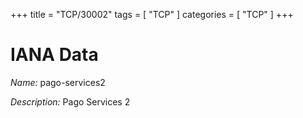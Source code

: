 +++
title = "TCP/30002"
tags = [ "TCP" ]
categories = [ "TCP" ]
+++

# IANA Data

_Name:_ pago-services2

_Description:_ Pago Services 2

